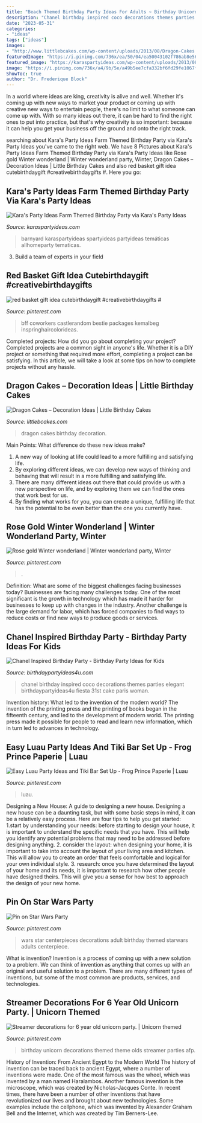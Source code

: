 ```yaml
---
title: "Beach Themed Birthday Party Ideas For Adults ~ Birthday Unicorn Decorations Themed Theme Olds Streamer Parties Afp"
description: "Chanel birthday inspired coco decorations themes parties elegant birthdaypartyideas4u fiesta 31st cake paris woman"
date: "2023-05-31"
categories:
- "ideas"
tags: ["ideas"]
images:
- "http://www.littlebcakes.com/wp-content/uploads/2013/08/Dragon-Cakes.jpg"
featuredImage: "https://i.pinimg.com/736x/ea/50/04/ea50043102f786ab8e569bee7b0d0297.jpg"
featured_image: "https://karaspartyideas.com/wp-content/uploads/2013/08/farm-15.jpg"
image: "https://i.pinimg.com/736x/a4/9b/5e/a49b5ee7cfa332bf6fd29fe1067fc00e.jpg"
ShowToc: true
author: "Dr. Frederique Block"
---
```



In a world where ideas are king, creativity is alive and well. Whether it's coming up with new ways to market your product or coming up with creative new ways to entertain people, there's no limit to what someone can come up with. With so many ideas out there, it can be hard to find the right ones to put into practice, but that's why creativity is so important: because it can help you get your business off the ground and onto the right track.

	

		
searching about Kara&#039;s Party Ideas Farm Themed Birthday Party via Kara&#039;s Party Ideas you've came to the right web. We have 8 Pictures about Kara&#039;s Party Ideas Farm Themed Birthday Party via Kara&#039;s Party Ideas like Rose gold Winter wonderland | Winter wonderland party, Winter, Dragon Cakes – Decoration Ideas | Little Birthday Cakes and also red basket gift idea cutebirthdaygift #creativebirthdaygifts #. Here you go:
		
    
## Kara&#039;s Party Ideas Farm Themed Birthday Party Via Kara&#039;s Party Ideas

<img loading=lazy src="https://karaspartyideas.com/wp-content/uploads/2013/08/farm-15.jpg" onerror="this.onerror=null;this.src='https://tse2.mm.bing.net/th?id=OIP.D66o5bt1U_pe4AJu6aGf6gHaK8&amp;pid=15.1';" alt="Kara&#039;s Party Ideas Farm Themed Birthday Party via Kara&#039;s Party Ideas">

_Source: karaspartyideas.com_

>barnyard karaspartyideas spartyideas partyideas temáticas allhomeparty tematicas. 

	

3. Build a team of experts in your field 

    
## Red Basket Gift Idea Cutebirthdaygift #creativebirthdaygifts #

<img loading=lazy src="https://i.pinimg.com/736x/a4/9b/5e/a49b5ee7cfa332bf6fd29fe1067fc00e.jpg" onerror="this.onerror=null;this.src='https://tse1.mm.bing.net/th?id=OIP.evkD5Yha5u5MpXW4szoYBAHaJ3&amp;pid=15.1';" alt="red basket gift idea cutebirthdaygift #creativebirthdaygifts #">

_Source: pinterest.com_

>bff coworkers castlerandom bestie packages kemalbeg inspringhaircolorideas. 

	

Completed projects: How did you go about completing your project?
Completed projects are a common sight in anyone's life. Whether it is a DIY project or something that required more effort, completing a project can be satisfying. In this article, we will take a look at some tips on how to complete projects without any hassle.

    
## Dragon Cakes – Decoration Ideas | Little Birthday Cakes

<img loading=lazy src="http://www.littlebcakes.com/wp-content/uploads/2013/08/Dragon-Cakes.jpg" onerror="this.onerror=null;this.src='https://tse1.mm.bing.net/th?id=OIP.p7GssPkh-GAMuu20ZyzenAHaJ4&amp;pid=15.1';" alt="Dragon Cakes – Decoration Ideas | Little Birthday Cakes">

_Source: littlebcakes.com_

>dragon cakes birthday decoration. 

	

Main Points: What difference do these new ideas make?
1. A new way of looking at life could lead to a more fulfilling and satisfying life.
2. By exploring different ideas, we can develop new ways of thinking and behaving that will result in a more fulfilling and satisfying life.
3. There are many different ideas out there that could provide us with a new perspective on life, and by exploring them we can find the ones that work best for us.
4. By finding what works for you, you can create a unique, fulfilling life that has the potential to be even better than the one you currently have.

    
## Rose Gold Winter Wonderland | Winter Wonderland Party, Winter

<img loading=lazy src="https://i.pinimg.com/736x/1b/41/d7/1b41d7795cafbb531a50e74d58604d08.jpg" onerror="this.onerror=null;this.src='https://tse4.mm.bing.net/th?id=OIP.Fzuh1Wpt4KQgdWAWd0UovAHaJ3&amp;pid=15.1';" alt="Rose gold Winter wonderland | Winter wonderland party, Winter">

_Source: pinterest.com_

>. 

	

Definition: What are some of the biggest challenges facing businesses today?
Businesses are facing many challenges today. One of the most significant is the growth in technology which has made it harder for businesses to keep up with changes in the industry. Another challenge is the large demand for labor, which has forced companies to find ways to reduce costs or find new ways to produce goods or services.

    
## Chanel Inspired Birthday Party - Birthday Party Ideas For Kids

<img loading=lazy src="https://www.birthdaypartyideas4u.com/wp-content/uploads/2015/12/COCO-Chanel-inspired-birthday-party-decorations-550x733.jpg" onerror="this.onerror=null;this.src='https://tse3.mm.bing.net/th?id=OIP.V4qfSKxScqV_7OffCmwbogHaJ3&amp;pid=15.1';" alt="Chanel Inspired Birthday Party - Birthday Party Ideas for Kids">

_Source: birthdaypartyideas4u.com_

>chanel birthday inspired coco decorations themes parties elegant birthdaypartyideas4u fiesta 31st cake paris woman. 

	

Invention history: What led to the invention of the modern world?
The invention of the printing press and the printing of books began in the fifteenth century, and led to the development of modern world. The printing press made it possible for people to read and learn new information, which in turn led to advances in technology.

    
## Easy Luau Party Ideas And Tiki Bar Set Up - Frog Prince Paperie | Luau

<img loading=lazy src="https://i.pinimg.com/736x/ea/50/04/ea50043102f786ab8e569bee7b0d0297.jpg" onerror="this.onerror=null;this.src='https://tse4.mm.bing.net/th?id=OIP.-RdIq57_EarFWolE0OHuPgHaKw&amp;pid=15.1';" alt="Easy Luau Party Ideas and Tiki Bar Set Up - Frog Prince Paperie | Luau">

_Source: pinterest.com_

>luau. 

	

Designing a New House: A guide to designing a new house.
Designing a new house can be a daunting task, but with some basic steps in mind, it can be a relatively easy process. Here are four tips to help you get started: 1.start by understanding your needs: before starting to design your house, it is important to understand the specific needs that you have. This will help you identify any potential problems that may need to be addressed before designing anything. 2. consider the layout: when designing your home, it is important to take into account the layout of your living area and kitchen. This will allow you to create an order that feels comfortable and logical for your own individual style. 3. research: once you have determined the layout of your home and its needs, it is important to research how other people have designed theirs. This will give you a sense for how best to approach the design of your new home. 
    
## Pin On Star Wars Party

<img loading=lazy src="https://i.pinimg.com/736x/d1/1d/27/d11d2798b19d28436e8f41df72eed3a6--star-wars-centerpiece-centerpieces.jpg" onerror="this.onerror=null;this.src='https://tse4.mm.bing.net/th?id=OIP.Hg_4iYorNOZINmFQ70VtjAHaJ3&amp;pid=15.1';" alt="Pin on Star Wars Party">

_Source: pinterest.com_

>wars star centerpieces decorations adult birthday themed starwars adults centerpiece. 

	

What is invention?
Invention is a process of coming up with a new solution to a problem. We can think of invention as anything that comes up with an original and useful solution to a problem. There are many different types of inventions, but some of the most common are products, services, and technologies.

    
## Streamer Decorations For 6 Year Old Unicorn Party. | Unicorn Themed

<img loading=lazy src="https://i.pinimg.com/736x/d9/3b/a5/d93ba57304cabc16df55e5c770348008.jpg" onerror="this.onerror=null;this.src='https://tse1.mm.bing.net/th?id=OIP.9Sh2qZwIjX14Dbz9tkLGnwHaMS&amp;pid=15.1';" alt="Streamer decorations for 6 year old unicorn party. | Unicorn themed">

_Source: pinterest.com_

>birthday unicorn decorations themed theme olds streamer parties afp. 

	

History of Invention: From Ancient Egypt to the Modern World
The history of invention can be traced back to ancient Egypt, where a number of inventions were made. One of the most famous was the wheel, which was invented by a man named Haralambos. Another famous invention is the microscope, which was created by Nicholas-Jacques Conte. In recent times, there have been a number of other inventions that have revolutionized our lives and brought about new technologies. Some examples include the cellphone, which was invented by Alexander Graham Bell and the Internet, which was created by Tim Berners-Lee.


